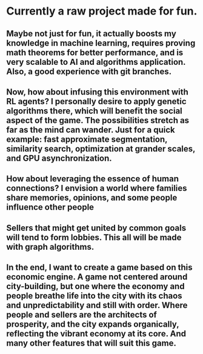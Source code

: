 # Currently a raw project made for fun.

## Maybe not just for fun, it actually boosts my knowledge in machine learning, requires proving math theorems for better performance, and is very scalable to AI and algorithms application. Also, a good experience with git branches.

## Now, how about infusing this environment with RL agents? I personally desire to apply genetic algorithms there, which will benefit the social aspect of the game. The possibilities stretch as far as the mind can wander. Just for a quick example: fast approximate segmentation, similarity search, optimization at grander scales, and GPU asynchronization.

## How about leveraging the essence of human connections? I envision a world where families share memories, opinions, and some people influence other people
## Sellers that might get united by common goals will tend to form lobbies. This all will be made with graph algorithms.

## In the end, I want to create a game based on this economic engine. A game not centered around city-building, but one where the economy and people breathe life into the city with its chaos and unpredictability and still with order. Where people and sellers are the architects of prosperity, and the city expands organically, reflecting the vibrant economy at its core. And many other features that will suit this game.
